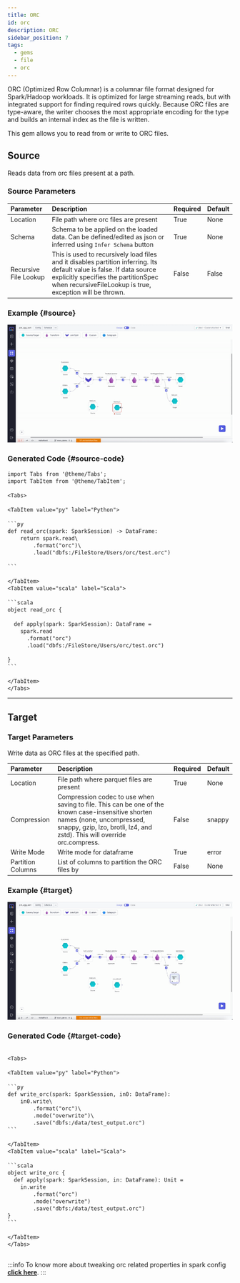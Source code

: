 ```yaml
---
title: ORC
id: orc
description: ORC
sidebar_position: 7
tags:
  - gems
  - file
  - orc
---
```


ORC (Optimized Row Columnar) is a columnar file format designed for Spark/Hadoop workloads. 
It is optimized for large streaming reads, but with integrated support for finding required rows quickly. 
Because ORC files are type-aware, the writer chooses the most appropriate encoding for the type and builds an internal index as the file is written.

This gem allows you to read from or write to ORC files.

## Source

Reads data from orc files present at a path.

### Source Parameters

| Parameter             | Description                                                                                                                                                                                                                                                                                                                                                                                                                                                                                                                  | Required | Default                                                                  |
| :-------------------- | :--------------------------------------------------------------------------------------------------------------------------------------------------------------------------------------------------------------------------------------------------------------------------------------------------------------------------------------------------------------------------------------------------------------------------------------------------------------------------------------------------------------------------- | :------- | :----------------------------------------------------------------------- |
| Location              | File path where orc files are present                                                                                                                                                                                                                                                                                                                                                                                                                                                                                       | True     | None                                                                     |
| Schema                | Schema to be applied on the loaded data. Can be defined/edited as json or inferred using `Infer Schema` button                                                                                                                                                                                                                                                                                                                                                                                                               | True     | None                                                                     |
| Recursive File Lookup | This is used to recursively load files and it disables partition inferring. Its default value is false. If data source explicitly specifies the partitionSpec when recursiveFileLookup is true, exception will be thrown.                                                                                                                                                                                                                                                                                                    | False    | False                                                                    |

### Example {#source}


![ORC source example](./img/orc/orc-source.gif)

### Generated Code {#source-code}

````mdx-code-block
import Tabs from '@theme/Tabs';
import TabItem from '@theme/TabItem';

<Tabs>

<TabItem value="py" label="Python">

```py
def read_orc(spark: SparkSession) -> DataFrame:
    return spark.read\
        .format("orc")\
        .load("dbfs:/FileStore/Users/orc/test.orc")

```

</TabItem>
<TabItem value="scala" label="Scala">

```scala
object read_orc {

  def apply(spark: SparkSession): DataFrame =
    spark.read
      .format("orc")
      .load("dbfs:/FileStore/Users/orc/test.orc")

}
```

</TabItem>
</Tabs>

````

---

## Target

### Target Parameters

Write data as ORC files at the specified path.

| Parameter         | Description                                                                                                                                                                                                                       | Required | Default |
| :---------------- | :-------------------------------------------------------------------------------------------------------------------------------------------------------------------------------------------------------------------------------- | :------- | :------ |
| Location          | File path where parquet files are present                                                                                                                                                                                         | True     | None    |
| Compression       | Compression codec to use when saving to file. This can be one of the known case-insensitive shorten names (none, uncompressed, snappy, gzip, lzo, brotli, lz4, and zstd). This will override orc.compress. | False    | snappy  |
| Write Mode        | Write mode for dataframe                                                                                                                                                                                                          | True     | error   |
| Partition Columns | List of columns to partition the ORC files by                                                                                                                                                                                 | False    | None    |

### Example {#target}

![ORC target example](./img/orc/orc-target.gif)

### Generated Code {#target-code}

````mdx-code-block

<Tabs>

<TabItem value="py" label="Python">

```py
def write_orc(spark: SparkSession, in0: DataFrame):
    in0.write\
        .format("orc")\
        .mode("overwrite")\
        .save("dbfs:/data/test_output.orc")
```

</TabItem>
<TabItem value="scala" label="Scala">

```scala
object write_orc {
  def apply(spark: SparkSession, in: DataFrame): Unit =
    in.write
        .format("orc")
        .mode("overwrite")
        .save("dbfs:/data/test_output.orc")
}
```

</TabItem>
</Tabs>


````

:::info
To know more about tweaking orc related properties in spark config [**click here**](https://orc.apache.org/docs/spark-config.html).
:::
